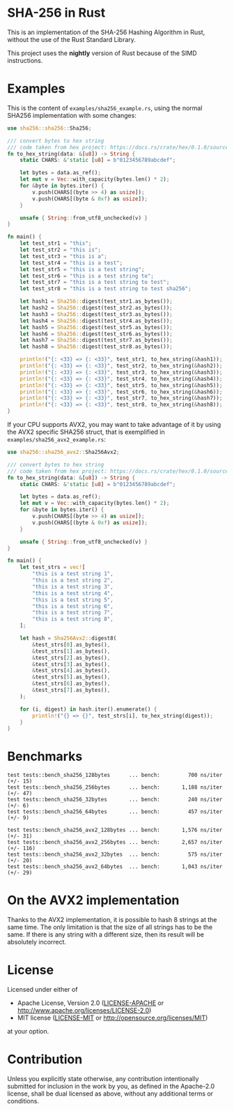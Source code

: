 SHA-256 in Rust
===============

This is an implementation of the SHA-256 Hashing Algorithm in Rust, without the use of the
Rust Standard Library.

This project uses the **nightly** version of Rust because of the SIMD instructions.

Examples
========

This is the content of `examples/sha256_example.rs`, using the normal SHA256
implementation with some changes:

```rust
use sha256::sha256::Sha256;

/// convert bytes to hex string
/// code taken from hex project: https://docs.rs/crate/hex/0.1.0/source/src/lib.rs
fn to_hex_string(data: &[u8]) -> String {
    static CHARS: &'static [u8] = b"0123456789abcdef";

    let bytes = data.as_ref();
    let mut v = Vec::with_capacity(bytes.len() * 2);
    for &byte in bytes.iter() {
        v.push(CHARS[(byte >> 4) as usize]);
        v.push(CHARS[(byte & 0xf) as usize]);
    }

    unsafe { String::from_utf8_unchecked(v) }
}

fn main() {
    let test_str1 = "this";
    let test_str2 = "this is";
    let test_str3 = "this is a";
    let test_str4 = "this is a test";
    let test_str5 = "this is a test string";
    let test_str6 = "this is a test string to";
    let test_str7 = "this is a test string to test";
    let test_str8 = "this is a test string to test sha256";

    let hash1 = Sha256::digest(test_str1.as_bytes());
    let hash2 = Sha256::digest(test_str2.as_bytes());
    let hash3 = Sha256::digest(test_str3.as_bytes());
    let hash4 = Sha256::digest(test_str4.as_bytes());
    let hash5 = Sha256::digest(test_str5.as_bytes());
    let hash6 = Sha256::digest(test_str6.as_bytes());
    let hash7 = Sha256::digest(test_str7.as_bytes());
    let hash8 = Sha256::digest(test_str8.as_bytes());

    println!("{: <33} => {: <33}", test_str1, to_hex_string(&hash1));
    println!("{: <33} => {: <33}", test_str2, to_hex_string(&hash2));
    println!("{: <33} => {: <33}", test_str3, to_hex_string(&hash3));
    println!("{: <33} => {: <33}", test_str4, to_hex_string(&hash4));
    println!("{: <33} => {: <33}", test_str5, to_hex_string(&hash5));
    println!("{: <33} => {: <33}", test_str6, to_hex_string(&hash6));
    println!("{: <33} => {: <33}", test_str7, to_hex_string(&hash7));
    println!("{: <33} => {: <33}", test_str8, to_hex_string(&hash8));
}
```

If your CPU supports AVX2, you may want to take advantage of it by using the AVX2 specific
SHA256 struct, that is exemplified in `examples/sha256_avx2_example.rs`:

```rust
use sha256::sha256_avx2::Sha256Avx2;

/// convert bytes to hex string
/// code taken from hex project: https://docs.rs/crate/hex/0.1.0/source/src/lib.rs
fn to_hex_string(data: &[u8]) -> String {
    static CHARS: &'static [u8] = b"0123456789abcdef";

    let bytes = data.as_ref();
    let mut v = Vec::with_capacity(bytes.len() * 2);
    for &byte in bytes.iter() {
        v.push(CHARS[(byte >> 4) as usize]);
        v.push(CHARS[(byte & 0xf) as usize]);
    }

    unsafe { String::from_utf8_unchecked(v) }
}

fn main() {
    let test_strs = vec![
        "this is a test string 1",
        "this is a test string 2",
        "this is a test string 3",
        "this is a test string 4",
        "this is a test string 5",
        "this is a test string 6",
        "this is a test string 7",
        "this is a test string 8",
    ];

    let hash = Sha256Avx2::digest8(
        &test_strs[0].as_bytes(),
        &test_strs[1].as_bytes(),
        &test_strs[2].as_bytes(),
        &test_strs[3].as_bytes(),
        &test_strs[4].as_bytes(),
        &test_strs[5].as_bytes(),
        &test_strs[6].as_bytes(),
        &test_strs[7].as_bytes(),
    );

    for (i, digest) in hash.iter().enumerate() {
        println!("{} => {}", test_strs[i], to_hex_string(digest));
    }
}
```

Benchmarks
==========

```
test tests::bench_sha256_128bytes      ... bench:         700 ns/iter (+/- 15)
test tests::bench_sha256_256bytes      ... bench:       1,188 ns/iter (+/- 47)
test tests::bench_sha256_32bytes       ... bench:         240 ns/iter (+/- 6)
test tests::bench_sha256_64bytes       ... bench:         457 ns/iter (+/- 9)

test tests::bench_sha256_avx2_128bytes ... bench:       1,576 ns/iter (+/- 31)
test tests::bench_sha256_avx2_256bytes ... bench:       2,657 ns/iter (+/- 116)
test tests::bench_sha256_avx2_32bytes  ... bench:         575 ns/iter (+/- 20)
test tests::bench_sha256_avx2_64bytes  ... bench:       1,043 ns/iter (+/- 29)
```

On the AVX2 implementation
==========================

Thanks to the AVX2 implementation, it is possible to hash 8 strings at the same time. The
only limitation is that the size of all strings has to be the same. If there is any string
with a different size, then its result will be absolutely incorrect.

License
=======

Licensed under either of

 * Apache License, Version 2.0
   ([LICENSE-APACHE](LICENSE-APACHE) or http://www.apache.org/licenses/LICENSE-2.0)
 * MIT license
   ([LICENSE-MIT](LICENSE-MIT) or http://opensource.org/licenses/MIT)

at your option.

Contribution
============

Unless you explicitly state otherwise, any contribution intentionally submitted
for inclusion in the work by you, as defined in the Apache-2.0 license, shall be
dual licensed as above, without any additional terms or conditions.
